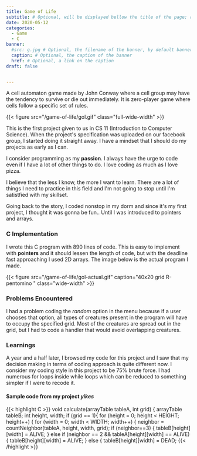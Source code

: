 ```yaml
---
title: Game of Life
subtitle: # Optional, will be displayed bellow the title of the page; remove this line to generate an automatic subtitle
date: 2020-05-12
categories:
  - Game
  - C
banner:
  #src: g.jpg # Optional, the filename of the banner, by default banner.jpg
  caption: # Optional, the caption of the banner
  href: # Optional, a link on the caption
draft: false


---
```


A cell automaton game made by John Conway where a cell group may have the tendency to survive or die out immediately. It is zero-player game where cells follow a specific set of rules. 
<!--more--> 
{{< figure src="/game-of-life/gol.gif" class="full-wide-width" >}}

This is the first project given to us in CS 11 (Introduction to Computer Science). When the project's specification was uploaded on our facebook group, I started doing it straight away. I have a mindset that I should do my projects as early as I can. 

I consider programming as my **passion**. I always have the urge to code even if I have a lot of other things to do. I love coding as much as I love pizza.

I believe that the less I know, the more I want to learn. There are a lot of things I need to practice in this field and I'm not going to stop until I'm satistfied with my skillset.

Going back to the story, I coded nonstop in my dorm and since it's my first project, I thought it was gonna be fun.. Until I was introduced to pointers and arrays.

### C Implementation 


I wrote this C program with 890 lines of code. This is easy to implement with **pointers** and it should lessen the length of code, but with the deadline fast approaching I used 2D arrays. The image below is the actual program I made. 

{{< figure src="/game-of-life/gol-actual.gif" caption="40x20 grid R-pentomino " class="wide-width" >}}

### Problems Encountered

I had a problem coding the *random* option in the menu because if a user chooses that option, all types of creatures present in the program will have to occupy the specified grid. Most of the creatures are spread out in the grid, but I had to code a handler that would avoid overlapping creatures.

### Learnings

A year and a half later, I browsed my code for this project and I saw that my decision making in terms of coding approach is quite different now. I consider my coding style in this project to be 75% brute force. I had numerous for loops inside while loops which can be reduced to something simpler if I were to recode it. 

#### Sample code from my project *yikes*
{{< highlight C >}}
void calculate(arrayTable tableA, int grid) {
	arrayTable tableB;
	int height, width;
	if (grid == 1){
	for (height = 0; height < HEIGHT; height++) {
		for (width = 0; width < WIDTH; width++) {
			neighbor = countNeighbor(tableA, height, width, grid);
			if (neighbor==3) {
				tableB[height][width] = ALIVE;
			} else if (neighbor == 2 && tableA[height][width] == ALIVE) {
				tableB[height][width] = ALIVE;
			} else {
				tableB[height][width] = DEAD;
{{< /highlight >}}
